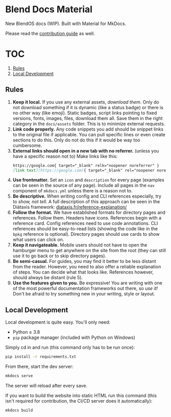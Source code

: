 # Blend Docs Material

New BlendOS docs (WIP). Built with Material for MkDocs.

Please read the [contribution guide](https://blend-docs-material.pages.dev/contributing#docs) as well.

# TOC

1. [Rules](#rules)
2. [Local Development](#local-development)

## Rules

1. **Keep it local.** If you use any external assets, *download them*. Only do not download something if it is dynamic (like a status badge) or there is no other way (like emoji). Static badges, script links pointing to fixed versions, fonts, images, files, download them all. Save them in the right category in the `docs/assets` folder. This is to minimize external requests.
2. **Link code properly.** Any code snippets you add should be snippet links to the original file if applicable. You can pull specific lines or even create sections to do this. Only do not do this if it would be way too cumbersome.
3. **External links should open in a new tab with no referrer.** (unless you have a specific reason not to) Make links like this:
    ```md
    https://google.com{ target="_blank" relk="noopener noreferrer" }
    [link text](https://google.com){ target="_blank" rel="noopener noreferrer" }
    ```
4. **Use frontmatter.** Set an `icon` and `description` for every page (examples can be seen in the source of any page). Include all pages in the `nav` component of `mkdocs.yml` unless there is a reason not to.
5. **Be descriptive.** When writing config and CLI references especially, try to *show, not tell*. A full description of this approach can be seen in the Diátaxis framework: [diataxis.fr/reference-explanation/](https://diataxis.fr/reference-explanation/)
6. **Follow the format.** We have established formats for directory pages and references. Follow them. Headers have icons. References begin with a reference card. Config references need to use code annotations. CLI references should be easy-to-read lists (showing the code like in the `bpkg` reference is optional). Directory pages should use cards to show what users can click on.
7. **Keep it navigateable.** Mobile users should not have to open the hamburger menu to get anywhere on the site from the root (they can still use it to go back or to skip directory pages).
8. **Be semi-casual.** For guides, you may find it better to be less distant from the reader. However, you need to also offer a reliable explanation of steps. You can decide what that looks like. References however, should always be distant (rule 5).
9. **Use the features given to you.** Be expressive! You are writing with one of the most powerful documentation frameworks out there, so *use it!* Don't be afraid to try something new in your writing, style or layout.

## Local Development

Local development is quite easy. You'll only need:

- Python ≥ 3.8
- `pip` package manager (included with Python on Windows)

Simply cd in and run (this command only has to be run once):

```bash
pip install -r requirements.txt
```

From there, start the dev server:

```bash
mkdocs serve
```

The server will reload after every save.  

If you want to build the website into static HTML run this command (this isn't required for contribution, the CI/CD server does it automatically):

```bash
mkdocs build
```
